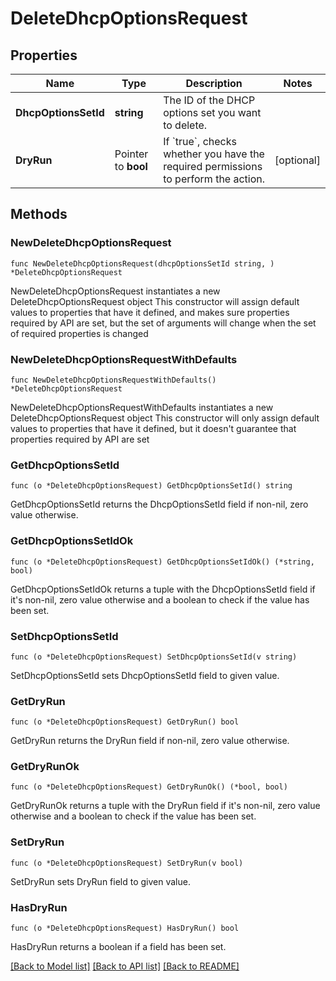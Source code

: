 # DeleteDhcpOptionsRequest

## Properties

Name | Type | Description | Notes
------------ | ------------- | ------------- | -------------
**DhcpOptionsSetId** | **string** | The ID of the DHCP options set you want to delete. | 
**DryRun** | Pointer to **bool** | If &#x60;true&#x60;, checks whether you have the required permissions to perform the action. | [optional] 

## Methods

### NewDeleteDhcpOptionsRequest

`func NewDeleteDhcpOptionsRequest(dhcpOptionsSetId string, ) *DeleteDhcpOptionsRequest`

NewDeleteDhcpOptionsRequest instantiates a new DeleteDhcpOptionsRequest object
This constructor will assign default values to properties that have it defined,
and makes sure properties required by API are set, but the set of arguments
will change when the set of required properties is changed

### NewDeleteDhcpOptionsRequestWithDefaults

`func NewDeleteDhcpOptionsRequestWithDefaults() *DeleteDhcpOptionsRequest`

NewDeleteDhcpOptionsRequestWithDefaults instantiates a new DeleteDhcpOptionsRequest object
This constructor will only assign default values to properties that have it defined,
but it doesn't guarantee that properties required by API are set

### GetDhcpOptionsSetId

`func (o *DeleteDhcpOptionsRequest) GetDhcpOptionsSetId() string`

GetDhcpOptionsSetId returns the DhcpOptionsSetId field if non-nil, zero value otherwise.

### GetDhcpOptionsSetIdOk

`func (o *DeleteDhcpOptionsRequest) GetDhcpOptionsSetIdOk() (*string, bool)`

GetDhcpOptionsSetIdOk returns a tuple with the DhcpOptionsSetId field if it's non-nil, zero value otherwise
and a boolean to check if the value has been set.

### SetDhcpOptionsSetId

`func (o *DeleteDhcpOptionsRequest) SetDhcpOptionsSetId(v string)`

SetDhcpOptionsSetId sets DhcpOptionsSetId field to given value.


### GetDryRun

`func (o *DeleteDhcpOptionsRequest) GetDryRun() bool`

GetDryRun returns the DryRun field if non-nil, zero value otherwise.

### GetDryRunOk

`func (o *DeleteDhcpOptionsRequest) GetDryRunOk() (*bool, bool)`

GetDryRunOk returns a tuple with the DryRun field if it's non-nil, zero value otherwise
and a boolean to check if the value has been set.

### SetDryRun

`func (o *DeleteDhcpOptionsRequest) SetDryRun(v bool)`

SetDryRun sets DryRun field to given value.

### HasDryRun

`func (o *DeleteDhcpOptionsRequest) HasDryRun() bool`

HasDryRun returns a boolean if a field has been set.


[[Back to Model list]](../README.md#documentation-for-models) [[Back to API list]](../README.md#documentation-for-api-endpoints) [[Back to README]](../README.md)



